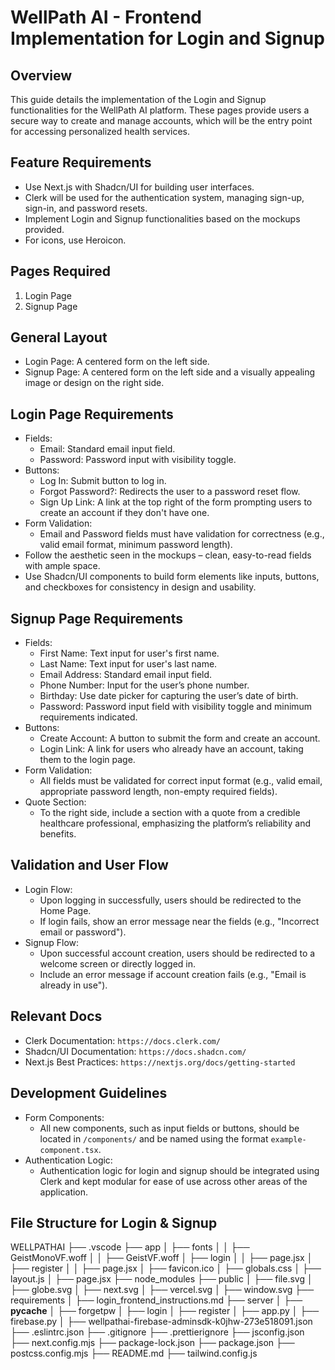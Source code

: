 # WellPath AI - Frontend Implementation for Login and Signup

## Overview
This guide details the implementation of the Login and Signup functionalities for the WellPath AI platform. These pages provide users a secure way to create and manage accounts, which will be the entry point for accessing personalized health services.

## Feature Requirements
- Use Next.js with Shadcn/UI for building user interfaces.
- Clerk will be used for the authentication system, managing sign-up, sign-in, and password resets.
- Implement Login and Signup functionalities based on the mockups provided.
- For icons, use Heroicon.

## Pages Required
1. Login Page
2. Signup Page

## General Layout
- Login Page: A centered form on the left side.
- Signup Page: A centered form on the left side and a visually appealing image or design on the right side.

## Login Page Requirements
- Fields:
  - Email: Standard email input field.
  - Password: Password input with visibility toggle.
- Buttons:
  - Log In: Submit button to log in.
  - Forgot Password?: Redirects the user to a password reset flow.
  - Sign Up Link: A link at the top right of the form prompting users to create an account if they don't have one.
- Form Validation:
  - Email and Password fields must have validation for correctness (e.g., valid email format, minimum password length).
- Follow the aesthetic seen in the mockups – clean, easy-to-read fields with ample space.
- Use Shadcn/UI components to build form elements like inputs, buttons, and checkboxes for consistency in design and usability.


## Signup Page Requirements
- Fields:
  - First Name: Text input for user's first name.
  - Last Name: Text input for user's last name.
  - Email Address: Standard email input field.
  - Phone Number: Input for the user’s phone number.
  - Birthday: Use date picker for capturing the user’s date of birth.
  - Password: Password input field with visibility toggle and minimum requirements indicated.
- Buttons:
  - Create Account: A button to submit the form and create an account.
  - Login Link: A link for users who already have an account, taking them to the login page.
- Form Validation:
  - All fields must be validated for correct input format (e.g., valid email, appropriate password length, non-empty required fields).
- Quote Section:
  - To the right side, include a section with a quote from a credible healthcare professional, emphasizing the platform’s reliability and benefits.


## Validation and User Flow
- Login Flow:
  - Upon logging in successfully, users should be redirected to the Home Page.
  - If login fails, show an error message near the fields (e.g., "Incorrect email or password").
- Signup Flow:
  - Upon successful account creation, users should be redirected to a welcome screen or directly logged in.
  - Include an error message if account creation fails (e.g., "Email is already in use").

## Relevant Docs
- Clerk Documentation: `https://docs.clerk.com/`
- Shadcn/UI Documentation: `https://docs.shadcn.com/`
- Next.js Best Practices: `https://nextjs.org/docs/getting-started`

## Development Guidelines
- Form Components:
  - All new components, such as input fields or buttons, should be located in `/components/` and be named using the format `example-component.tsx`.
- Authentication Logic:
  - Authentication logic for login and signup should be integrated using Clerk and kept modular for ease of use across other areas of the application.

## File Structure for Login & Signup

WELLPATHAI
├── .vscode
├── app
│   ├── fonts
│   │   ├── GeistMonoVF.woff
│   │   ├── GeistVF.woff
│   ├── login
│   │   ├── page.jsx
│   ├── register
│   │   ├── page.jsx
│   ├── favicon.ico
│   ├── globals.css
│   ├── layout.js
│   ├── page.jsx
├── node_modules
├── public
│   ├── file.svg
│   ├── globe.svg
│   ├── next.svg
│   ├── vercel.svg
│   ├── window.svg
├── requirements
│   ├── login_frontend_instructions.md
├── server
│   ├── __pycache__
│   ├── forgetpw
│   ├── login
│   ├── register
│   ├── app.py
│   ├── firebase.py
│   ├── wellpathai-firebase-adminsdk-k0jhw-273e518091.json
├── .eslintrc.json
├── .gitignore
├── .prettierignore
├── jsconfig.json
├── next.config.mjs
├── package-lock.json
├── package.json
├── postcss.config.mjs
├── README.md
├── tailwind.config.js
